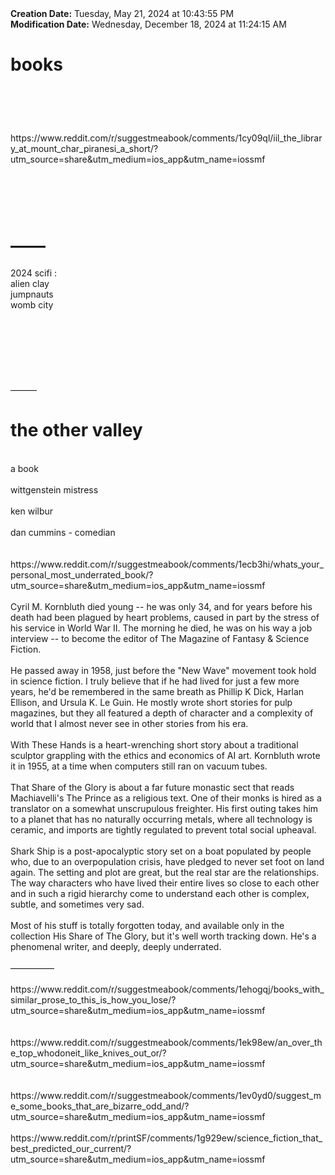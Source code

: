 <div><b>Creation Date:</b> Tuesday, May 21, 2024 at 10:43:55 PM<br></div>
<div><b>Modification Date:</b> Wednesday, December 18, 2024 at 11:24:15 AM<br></div>
<div><h1>books</h1></div>
<div><h1><br></h1></div>
<div>https://www.reddit.com/r/suggestmeabook/comments/1cy09ql/iil_the_library_at_mount_char_piranesi_a_short/?utm_source=share&amputm_medium=ios_app&amputm_name=iossmf</div>
<div><h1><br></h1></div>
<div><h1>——</h1></div>
<div>2024 scifi :</div>
<div>alien clay</div>
<div>jumpnauts </div>
<div>womb city</div>
<div><br></div>
<div><br></div>
<div><br></div>
<div><br></div>
<div><br></div>
<div><br></div>
<div><br></div>
<div>———</div>
<div><h1>the other valley</h1></div>
<div><br></div>
<div>a book </div>
<div><br></div>
<div>wittgenstein mistress </div>
<div><br></div>
<div>ken wilbur</div>
<div><br></div>
<div>dan cummins - comedian </div>
<div><br></div>
<div><br></div>
<div>https://www.reddit.com/r/suggestmeabook/comments/1ecb3hi/whats_your_personal_most_underrated_book/?utm_source=share&amputm_medium=ios_app&amputm_name=iossmf<br></div>
<div><br></div>
<div>Cyril M. Kornbluth died young -- he was only 34, and for years before his death had been plagued by heart problems, caused in part by the stress of his service in World War II. The morning he died, he was on his way a job interview -- to become the editor of The Magazine of Fantasy &amp Science Fiction.</div>
<div><br></div>
<div>He passed away in 1958, just before the &quotNew Wave&quot movement took hold in science fiction. I truly believe that if he had lived for just a few more years, he'd be remembered in the same breath as Phillip K Dick, Harlan Ellison, and Ursula K. Le Guin. He mostly wrote short stories for pulp magazines, but they all featured a depth of character and a complexity of world that I almost never see in other stories from his era.</div>
<div><br></div>
<div>With These Hands is a heart-wrenching short story about a traditional sculptor grappling with the ethics and economics of AI art. Kornbluth wrote it in 1955, at a time when computers still ran on vacuum tubes.</div>
<div><br></div>
<div>That Share of the Glory is about a far future monastic sect that reads Machiavelli's The Prince as a religious text. One of their monks is hired as a translator on a somewhat unscrupulous freighter. His first outing takes him to a planet that has no naturally occurring metals, where all technology is ceramic, and imports are tightly regulated to prevent total social upheaval.</div>
<div><br></div>
<div>Shark Ship is a post-apocalyptic story set on a boat populated by people who, due to an overpopulation crisis, have pledged to never set foot on land again. The setting and plot are great, but the real star are the relationships. The way characters who have lived their entire lives so close to each other and in such a rigid hierarchy come to understand each other is complex, subtle, and sometimes very sad.</div>
<div><br></div>
<div>Most of his stuff is totally forgotten today, and available only in the collection His Share of The Glory, but it's well worth tracking down. He's a phenomenal writer, and deeply, deeply underrated.</div>
<div><br></div>
<div>—————</div>
<div><br></div>
<div>https://www.reddit.com/r/suggestmeabook/comments/1ehogqj/books_with_similar_prose_to_this_is_how_you_lose/?utm_source=share&amputm_medium=ios_app&amputm_name=iossmf<br></div>
<div><br></div>
<div><br></div>
<div>https://www.reddit.com/r/suggestmeabook/comments/1ek98ew/an_over_the_top_whodoneit_like_knives_out_or/?utm_source=share&amputm_medium=ios_app&amputm_name=iossmf<br></div>
<div><br></div>
<div><br></div>
<div>https://www.reddit.com/r/suggestmeabook/comments/1ev0yd0/suggest_me_some_books_that_are_bizarre_odd_and/?utm_source=share&amputm_medium=ios_app&amputm_name=iossmf<br></div>
<div><br></div>
<div>https://www.reddit.com/r/printSF/comments/1g929ew/science_fiction_that_best_predicted_our_current/?utm_source=share&amputm_medium=ios_app&amputm_name=iossmf</div>

